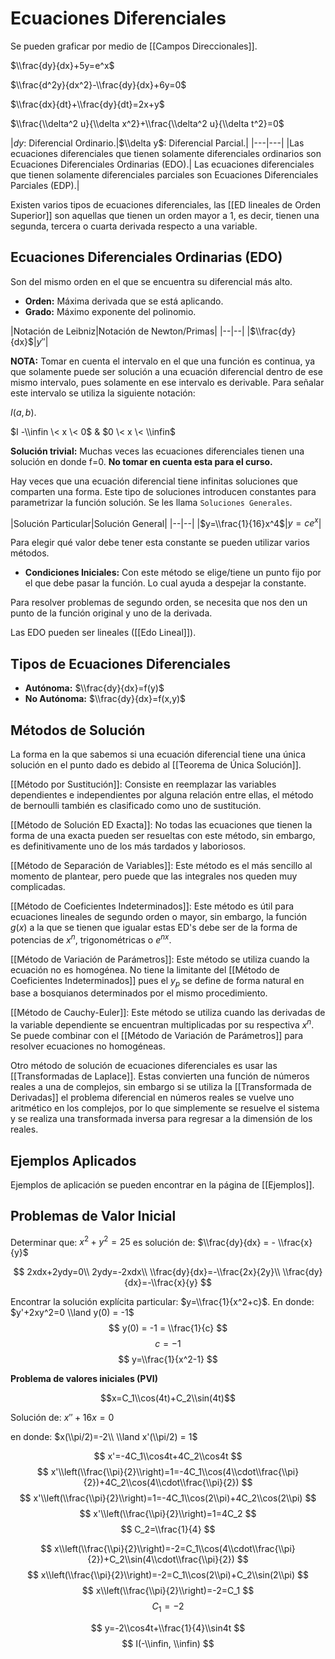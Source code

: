 # Ecuaciones Diferenciales

Se pueden graficar por medio de \[\[Campos Direccionales\]\].

$\\frac{dy}{dx}+5y=e^x$

$\\frac{d^2y}{dx^2}-\\frac{dy}{dx}+6y=0$

$\\frac{dx}{dt}+\\frac{dy}{dt}=2x+y$

$\\frac{\\delta^2 u}{\\delta x^2}+\\frac{\\delta^2 u}{\\delta t^2}=0$

|$dy$: Diferencial Ordinario.|$\\delta y$: Diferencial Parcial.| |---|---| |Las
ecuaciones diferenciales que tienen solamente diferenciales ordinarios son
Ecuaciones Diferenciales Ordinarias (EDO).| Las ecuaciones diferenciales que
tienen solamente diferenciales parciales son Ecuaciones Diferenciales Parciales
(EDP).|

Existen varios tipos de ecuaciones diferenciales, las \[\[ED lineales de Orden
Superior\]\] son aquellas que tienen un orden mayor a 1, es decir, tienen una
segunda, tercera o cuarta derivada respecto a una variable.

## Ecuaciones Diferenciales Ordinarias (EDO)

Son del mismo orden en el que se encuentra su diferencial más alto.

- **Orden:** Máxima derivada que se está aplicando.
- **Grado:** Máximo exponente del polinomio.

|Notación de Leibniz|Notación de Newton/Primas| |--|--| |$\\frac{dy}{dx}$|$y''$|

**NOTA:** Tomar en cuenta el intervalo en el que una función es continua, ya que
solamente puede ser solución a una ecuación diferencial dentro de ese mismo
intervalo, pues solamente en ese intervalo es derivable. Para señalar este
intervalo se utiliza la siguiente notación:

$I(a,b)$.

$I -\\infin \< x \< 0$ & $0 \< x \< \\infin$

**Solución trivial:** Muchas veces las ecuaciones diferenciales tienen una
solución en donde f=0. **No tomar en cuenta esta para el curso.**

Hay veces que una ecuación diferencial tiene infinitas soluciones que comparten
una forma. Este tipo de soluciones introducen constantes para parametrizar la
función solución. Se les llama `Soluciones Generales`.

|Solución Particular|Solución General| |--|--| |$y=\\frac{1}{16}x^4$|$y=ce^x$|

Para elegir qué valor debe tener esta constante se pueden utilizar varios
métodos.

- **Condiciones Iniciales:** Con este método se elige/tiene un punto fijo por el
  que debe pasar la función. Lo cual ayuda a despejar la constante.

Para resolver problemas de segundo orden, se necesita que nos den un punto de la
función original y uno de la derivada.

Las EDO pueden ser lineales (\[\[Edo Lineal\]\]).

## Tipos de Ecuaciones Diferenciales

- **Autónoma:** $\\frac{dy}{dx}=f(y)$
- **No Autónoma:** $\\frac{dy}{dx}=f(x,y)$

## Métodos de Solución

La forma en la que sabemos si una ecuación diferencial tiene una única solución
en el punto dado es debido al \[\[Teorema de Única Solución\]\].

\[\[Método por Sustitución\]\]: Consiste en reemplazar las variables
dependientes e independientes por alguna relación entre ellas, el método de
bernoulli también es clasificado como uno de sustitución.

\[\[Método de Solución ED Exacta\]\]: No todas las ecuaciones que tienen la
forma de una exacta pueden ser resueltas con este método, sin embargo, es
definitivamente uno de los más tardados y laboriosos.

\[\[Método de Separación de Variables\]\]: Este método es el más sencillo al
momento de plantear, pero puede que las integrales nos queden muy complicadas.

\[\[Método de Coeficientes Indeterminados\]\]: Este método es útil para
ecuaciones lineales de segundo orden o mayor, sin embargo, la función $g(x)$ a
la que se tienen que igualar estas ED's debe ser de la forma de potencias de
$x^n$, trigonométricas o $e^{nx}$.

\[\[Método de Variación de Parámetros\]\]: Este método se utiliza cuando la
ecuación no es homogénea. No tiene la limitante del \[\[Método de Coeficientes
Indeterminados\]\] pues el $y_p$ se define de forma natural en base a bosquianos
determinados por el mismo procedimiento.

\[\[Método de Cauchy-Euler\]\]: Este método se utiliza cuando las derivadas de
la variable dependiente se encuentran multiplicadas por su respectiva $x^n$. Se
puede combinar con el \[\[Método de Variación de Parámetros\]\] para resolver
ecuaciones no homogéneas.

Otro método de solución de ecuaciones diferenciales es usar las
\[\[Transformadas de Laplace\]\]. Estas convierten una función de números reales
a una de complejos, sin embargo si se utiliza la \[\[Transformada de
Derivadas\]\] el problema diferencial en números reales se vuelve uno aritmético
en los complejos, por lo que simplemente se resuelve el sistema y se realiza una
transformada inversa para regresar a la dimensión de los reales.

## Ejemplos Aplicados

Ejemplos de aplicación se pueden encontrar en la página de \[\[Ejemplos\]\].

## Problemas de Valor Inicial

Determinar que: $x^2+y^2=25$ es solución de: $\\frac{dy}{dx} = - \\frac{x}{y}$

$$ 2xdx+2ydy=0\\ 2ydy=-2xdx\\ \\frac{dy}{dx}=-\\frac{2x}{2y}\\
\\frac{dy}{dx}=-\\frac{x}{y} $$

Encontrar la solución explícita particular: $y=\\frac{1}{x^2+c}$. En donde:
$y'+2xy^2=0 \\land y(0) = -1$ $$ y(0) = -1 = \\frac{1}{c} $$ $$ c = -1 $$ $$
y=\\frac{1}{x^2-1} $$

**Problema de valores iniciales (PVI)**

$$x=C_1\\cos(4t)+C_2\\sin(4t)$$

Solución de: $x''+16x=0$

en donde: $x(\\pi/2)=-2\\ \\land x'(\\pi/2) = 1$

$$ x'=-4C_1\\cos4t+4C_2\\cos4t $$ $$
x'\\left(\\frac{\\pi}{2}\\right)=1=-4C_1\\cos(4\\cdot\\frac{\\pi}{2})+4C_2\\cos(4\\cdot\\frac{\\pi}{2})
$$ $$ x'\\left(\\frac{\\pi}{2}\\right)=1=-4C_1\\cos(2\\pi)+4C_2\\cos(2\\pi) $$
$$ x'\\left(\\frac{\\pi}{2}\\right)=1=4C_2 $$ $$ C_2=\\frac{1}{4} $$

$$
x\\left(\\frac{\\pi}{2}\\right)=-2=C_1\\cos(4\\cdot\\frac{\\pi}{2})+C_2\\sin(4\\cdot\\frac{\\pi}{2})
$$ $$ x\\left(\\frac{\\pi}{2}\\right)=-2=C_1\\cos(2\\pi)+C_2\\sin(2\\pi) $$ $$
x\\left(\\frac{\\pi}{2}\\right)=-2=C_1 $$ $$ C_1=-2 $$

$$ y=-2\\cos4t+\\frac{1}{4}\\sin4t $$ $$ I(-\\infin, \\infin) $$
